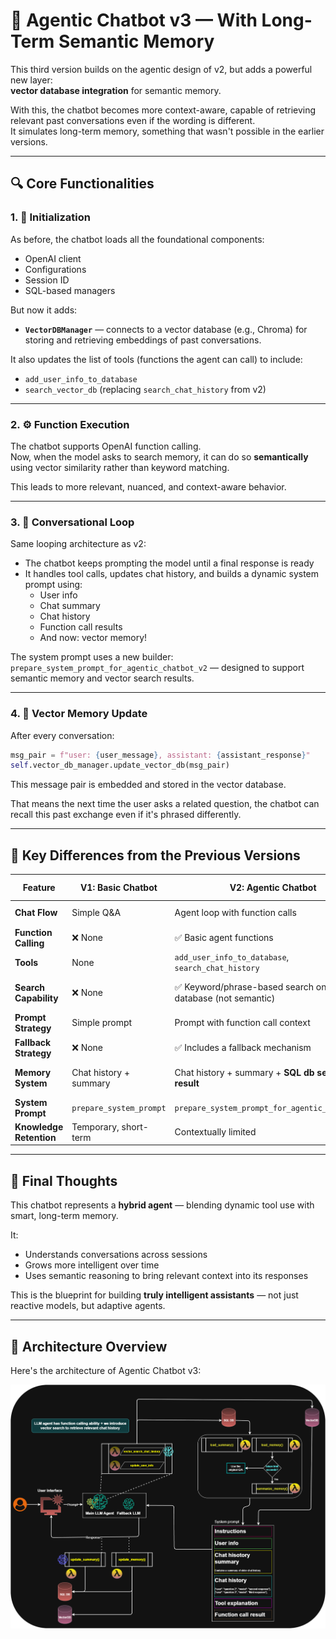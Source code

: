 # 🧠 Agentic Chatbot v3 — With Long-Term Semantic Memory

This third version builds on the agentic design of v2, but adds a powerful new layer:  
**vector database integration** for semantic memory.

With this, the chatbot becomes more context-aware, capable of retrieving relevant past conversations even if the wording is different.  
It simulates long-term memory, something that wasn't possible in the earlier versions.

---

## 🔍 Core Functionalities

### 1. 🧱 Initialization

As before, the chatbot loads all the foundational components:
- OpenAI client
- Configurations
- Session ID
- SQL-based managers

But now it adds:
- **`VectorDBManager`** — connects to a vector database (e.g., Chroma) for storing and retrieving embeddings of past conversations.

It also updates the list of tools (functions the agent can call) to include:
- `add_user_info_to_database`
- `search_vector_db` (replacing `search_chat_history` from v2)

---

### 2. ⚙️ Function Execution

The chatbot supports OpenAI function calling.  
Now, when the model asks to search memory, it can do so **semantically** using vector similarity rather than keyword matching.

This leads to more relevant, nuanced, and context-aware behavior.

---

### 3. 🔁 Conversational Loop

Same looping architecture as v2:
- The chatbot keeps prompting the model until a final response is ready
- It handles tool calls, updates chat history, and builds a dynamic system prompt using:
  - User info
  - Chat summary
  - Chat history
  - Function call results
  - And now: vector memory!

The system prompt uses a new builder:  
`prepare_system_prompt_for_agentic_chatbot_v2` — designed to support semantic memory and vector search results.

---

### 4. 🧠 Vector Memory Update

After every conversation:

```python
msg_pair = f"user: {user_message}, assistant: {assistant_response}"
self.vector_db_manager.update_vector_db(msg_pair)
```
This message pair is embedded and stored in the vector database.

That means the next time the user asks a related question, the chatbot can recall this past exchange even if it's phrased differently.

---

## 🔄 Key Differences from the Previous Versions

| Feature | **V1: Basic Chatbot** | **V2: Agentic Chatbot** | **V3: Vector-Aware Agentic Chatbot (This)** |
|--------|-----------------------|--------------------------|--------------------------------------------|
| **Chat Flow** | Simple Q&A | Agent loop with function calls | Agent loop with memory + vector updates |
| **Function Calling** | ❌ None | ✅ Basic agent functions | ✅ Includes vector DB search |
| **Tools** | None | `add_user_info_to_database`, `search_chat_history` | `add_user_info_to_database`, `search_vector_db` |
| **Search Capability** | ❌ None | ✅ Keyword/phrase-based search on SQL database (not semantic) | ✅ Semantic search using vector embeddings (stored in a vector database) |
| **Prompt Strategy** | Simple prompt | Prompt with function call context | Prompt with function call context
| **Fallback Strategy** | ❌ None | ✅ Includes a fallback mechanism| ✅ Includes a fallback mechanism|
| **Memory System** | Chat history + summary | Chat history + summary + **SQL db search result** | Chat hirsoty + summary + **long-term memory (vector DB)** |
| **System Prompt** | `prepare_system_prompt` | `prepare_system_prompt_for_agentic_chatbot_v1` | `...v2` with vector support context |
| **Knowledge Retention** | Temporary, short-term | Contextually limited | **Semantically indexed for long-term reasoning** |

---

## 🧠 Final Thoughts

This chatbot represents a **hybrid agent** — blending dynamic tool use with smart, long-term memory.

It:
- Understands conversations across sessions
- Grows more intelligent over time
- Uses semantic reasoning to bring relevant context into its responses

This is the blueprint for building **truly intelligent assistants** — not just reactive models, but adaptive agents.

---

## 🧾 Architecture Overview

Here's the architecture of Agentic Chatbot v3:

![Agentic Chatbot v3 Schema](../images/chatbot_agentic_v3.png)